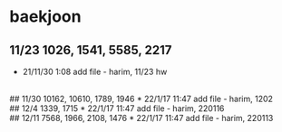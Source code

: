 # baekjoon

## 11/23 1026, 1541, 5585, 2217
* 21/11/30 1:08 add file - harim, 11/23 hw
<br/> 
## 11/30 10162, 10610, 1789, 1946
* 22/1/17 11:47 add file - harim, 1202
<br/>  
## 12/4 1339, 1715
* 22/1/17 11:47 add file - harim, 220116
<br/> 
## 12/11 7568, 1966, 2108, 1476
* 22/1/17 11:47 add file - harim, 220113
<br/> 
